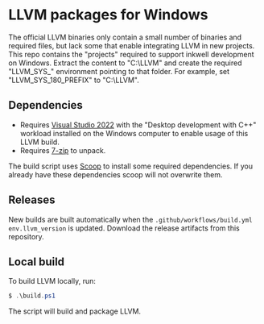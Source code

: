 # LLVM packages for Windows

The official LLVM binaries only contain a small number of binaries and required files, but lack some that enable integrating LLVM in new projects. This repo contains the "projects" required to support inkwell development on Windows. Extract the content to "C:\LLVM" and create the required "LLVM_SYS_" environment pointing to that folder. For example, set "LLVM_SYS_180_PREFIX" to "C:\LLVM".

## Dependencies

- Requires [Visual Studio 2022](https://visualstudio.microsoft.com/vs/community/) with the "Desktop development with C++" workload installed on the Windows computer to enable usage of this LLVM build.
- Requires [7-zip](https://www.7-zip.org/download.html) to unpack.


The build script uses [Scoop](https://scoop.sh/) to install some required dependencies. If you
already have these dependencies scoop will not overwrite them.

## Releases

New builds are built automatically when the `.github/workflows/build.yml` `env.llvm_version` is updated.
Download the release artifacts from this repository.

## Local build

To build LLVM locally, run:

```powershell
$ .\build.ps1
```

The script will build and package LLVM.

